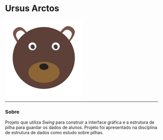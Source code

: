 # Ursus Arctos

![logotipo](img/logo_256.png)

-----

### Sobre

Projeto que utiliza _Swing_ para construir a interface gráfica e a estrutura de pilha para guardar os dados de alunos.
Projeto foi apresentado na disciplina de estrutura de dados como estudo sobre pilhas.
